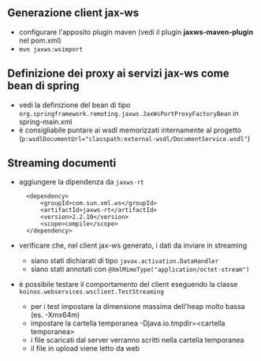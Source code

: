 ## Generazione client jax-ws
* configurare l'apposito plugin maven (vedi il plugin **jaxws-maven-plugin** nel pom.xml)
* `mvn jaxws:wsimport`

## Definizione dei proxy ai servizi jax-ws come bean di spring
* vedi la definizione del bean di tipo `org.springframework.remoting.jaxws.JaxWsPortProxyFactoryBean` in spring-main.xml
* è consigliabile puntare ai wsdl memorizzati internamente al progetto (`p:wsdlDocumentUrl="classpath:external-wsdl/DocumentService.wsdl"`)

## Streaming documenti
- aggiungere la dipendenza da `jaxws-rt`

        <dependency>
            <groupId>com.sun.xml.ws</groupId>
            <artifactId>jaxws-rt</artifactId>
            <version>2.2.10</version>
            <scope>compile</scope>
        </dependency>

- verificare che, nel client jax-ws generato, i dati da inviare in streaming 
    * siano stati dichiarati di tipo `javax.activation.DataHandler`
    * siano stati annotati con `@XmlMimeType("application/octet-stream")`
        
- è possibile testare il comportamento del client eseguendo la classe `koinos.webservices.wsclient.TestStreaming`      
    * per i test impostare la dimensione massima dell'heap molto bassa (es. -Xmx64m)
    * impostare la cartella temporanea -Djava.io.tmpdir=&lt;cartella temporanea&gt;
    * i file scaricati dal server verranno scritti nella cartella temporanea
    * il file in upload viene letto da web
